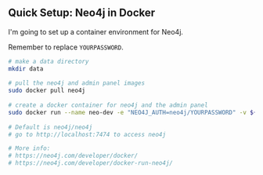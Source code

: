 ## Quick Setup: Neo4j in Docker

I'm going to set up a container environment for Neo4j.

Remember to replace `YOURPASSWORD`.

```bash
# make a data directory
mkdir data
 
# pull the neo4j and admin panel images
sudo docker pull neo4j
 
# create a docker container for neo4j and the admin panel
sudo docker run --name neo-dev -e "NEO4J_AUTH=neo4j/YOURPASSWORD" -v ${HOME}/path/to/folder/data:/data -p 7474:7474 -p 7687:7687 -d neo4j
 
# Default is neo4j/neo4j
# go to http://localhost:7474 to access neo4j

# More info: 
# https://neo4j.com/developer/docker/
# https://neo4j.com/developer/docker-run-neo4j/
```